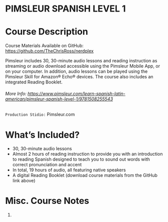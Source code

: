# PIMSLEUR SPANISH LEVEL 1

# Course Description

Course Materials Available on GitHub: https://github.com/TheChrisRoss/nerdplex

Pimsleur includes 30, 30-minute audio lessons and reading instruction as streaming or audio download accessible using the Pimsleur Mobile App, or on your computer. In addition, audio lessons can be played using the Pimsleur Skill for Amazon® Echo® devices. The course also includes an integrated Reading Booklet.

###### More Info:  https://www.pimsleur.com/learn-spanish-latin-american/pimsleur-spanish-level-1/9781508255543

`Production Stidio:` Pimsleur.com


# What’s Included?

- 30, 30-minute audio lessons
- Almost 2 hours of reading instruction to provide you with an introduction to reading Spanish designed to teach you to sound out words with correct pronunciation and accent
- In total, 19 hours of audio, all featuring native speakers
- A digital Reading Booklet (download course materials from the GitHub link above)

# Misc. Course Notes

1. 
